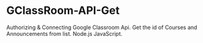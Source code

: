 # GClassRoom-API-Get
Authorizing &amp; Connecting Google Classroom Api. Get the id of Courses and Announcements from list. Node.js JavaScript.
